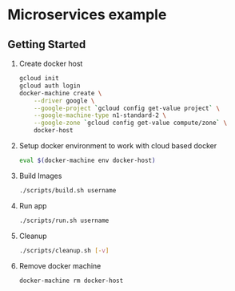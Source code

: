 # Microservices example

## Getting Started
1. Create docker host
    ```bash
    gcloud init
    gcloud auth login
    docker-machine create \
        --driver google \
        --google-project `gcloud config get-value project` \
        --google-machine-type n1-standard-2 \
        --google-zone `gcloud config get-value compute/zone` \
        docker-host
    ```

1. Setup docker environment to work with cloud based docker
    ```bash
    eval $(docker-machine env docker-host)
    ```

1. Build Images
    ```bash
    ./scripts/build.sh username
    ```

1. Run app
    ```bash
    ./scripts/run.sh username
    ```

1. Cleanup
    ```bash
    ./scripts/cleanup.sh [-v]
    ```

1. Remove docker machine
    ```bash
    docker-machine rm docker-host
    ```

